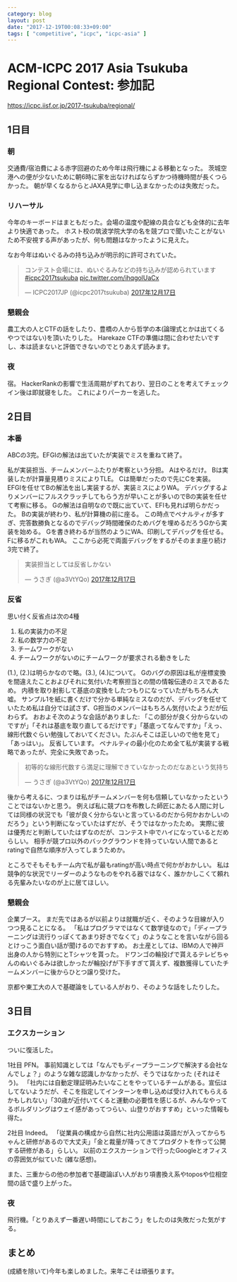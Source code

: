 ```yaml
---
category: blog
layout: post
date: "2017-12-19T00:08:33+09:00"
tags: [ "competitive", "icpc", "icpc-asia" ]
---
```


# ACM-ICPC 2017 Asia Tsukuba Regional Contest: 参加記

<https://icpc.iisf.or.jp/2017-tsukuba/regional/>

## 1日目

### 朝

交通費/宿泊費による赤字回避のため今年は飛行機による移動となった。
茨城空港への便が少ないために朝6時に家を出なければならずかつ待機時間が長くつらかった。
朝が早くなるからとJAXA見学に申し込まなかったのは失敗だった。

### リハーサル

今年のキーボードはまともだった。会場の温度や配線の具合なども全体的に去年より快適であった。
ホスト校の筑波学院大学の名を競プロで聞いたことがないため不安視する声があったが、何も問題はなかったように見えた。

なお今年はぬいぐるみの持ち込みが明示的に許可されていた。

<blockquote class="twitter-tweet" data-lang="ja"><p lang="ja" dir="ltr">コンテスト会場には、ぬいぐるみなどの持ち込みが認められています <a href="https://twitter.com/hashtag/icpc2017tsukuba?src=hash&amp;ref_src=twsrc%5Etfw">#icpc2017tsukuba</a> <a href="https://t.co/ihqgolUaCx">pic.twitter.com/ihqgolUaCx</a></p>&mdash; ICPC2017JP (@icpc2017tsukuba) <a href="https://twitter.com/icpc2017tsukuba/status/942235313702764544?ref_src=twsrc%5Etfw">2017年12月17日</a></blockquote>
<script async src="https://platform.twitter.com/widgets.js" charset="utf-8"></script>

### 懇親会

農工大の人とCTFの話をしたり、豊橋の人から哲学の本(論理式とかは出てくるやつではない)を頂いたりした。
Harekaze CTFの準備は間に合わせたいですし、本は読まないと評価できないのでとりあえず読みます。

### 夜

宿。
HackerRankの影響で生活周期がずれており、翌日のことを考えてチェックイン後は即就寝をした。
これによりパーカーを逃した。

## 2日目

### 本番

ABCの$3$完。EFGIの解法は出ていたが実装でミスを重ねて終了。

私が実装担当、チームメンバーふたりが考察という分担。
Aはやるだけ。
Bは実装したが計算量見積りミスによりTLE。
Cは簡単だったので先にCを実装。
EFGIを任せてBの解法を出し実装するが、実装ミスによりWA。
デバッグするよりメンバーにフルスクラッチしてもらう方が早いことが多いのでBの実装を任せて考察に移る。
Gの解法は自明なので既に出ていて、EFIも見れば明らかだった。
Bの実装が終わり、私が計算機の前に座る。
この時点でペナルティが多すぎ、完答数勝負となるのでデバッグ時間確保のためバグを埋めるだろうGから実装を始める。
Gを書き終わるが当然のようにWA、印刷してデバッグを任せる。
Fに移るがこれもWA。
ここから必死で両面デバッグをするがそのまま座り続け$3$完で終了。

<blockquote class="twitter-tweet" data-lang="ja"><p lang="ja" dir="ltr">実装担当としては反省しかない</p>&mdash; うさぎ (@a3VtYQo) <a href="https://twitter.com/a3VtYQo/status/942276322730024960?ref_src=twsrc%5Etfw">2017年12月17日</a></blockquote>
<script async src="https://platform.twitter.com/widgets.js" charset="utf-8"></script>

### 反省

思い付く反省点は次の$4$種

1.  私の実装力の不足
2.  私の数学力の不足
3.  チームワークがない
4.  チームワークがないのにチームワークが要求される動きをした

(1.), (2.)は明らかなので略。(3.), (4.)について。
Gのバグの原因は私が座標変換を間違えたことおよびそれに気付いた考察担当との間の情報伝達のミスであるため。
内積を取り射影して基底の変換をしたつもりになっていたがもちろん大嘘。
サンプル1を紙に書くだけで分かる単純なミスなのだが、デバッグを任せていたため私は自分では試さず、G担当のメンバーはもちろん気付いたようだが伝わらず。
おおよそ次のような会話がありました: 「この部分が良く分からないのですが」「それは基底を取り直してるだけです」「基底ってなんですか」「えっ、線形代数ぐらい勉強しておいてください。たぶんそこは正しいので他を見て」「あっはい」。
反省しています。
ペナルティの最小化のため全て私が実装する戦略であったが、完全に失敗であった。

<blockquote class="twitter-tweet" data-lang="ja"><p lang="ja" dir="ltr">初等的な線形代数すら満足に理解できていなかったのだなあという気持ち</p>&mdash; うさぎ (@a3VtYQo) <a href="https://twitter.com/a3VtYQo/status/942418772568051713?ref_src=twsrc%5Etfw">2017年12月17日</a></blockquote>
<script async src="https://platform.twitter.com/widgets.js" charset="utf-8"></script>

後から考えるに、つまりは私がチームメンバーを何も信頼していなかったということではないかと思う。
例えば私に競プロを布教した師匠にあたる人間に対しては同様の状況でも「彼が良く分からないと言っているのだから何かおかしいのだろう」という判断になっていたはずだが、そうではなかったため。
実際に彼は優秀だと判断していたはずなのだが、コンテスト中でハイになっているとだめらしい。
相手が競プロ以外のバックグラウンドを持っていない人間であるとratingで自然な順序が入ってしまうためか。

ところでそもそもチーム内で私が最もratingが高い時点で何かがおかしい。
私は競争的な状況でリーダーのようなものをやれる器ではなく、誰かかしこくて頼れる先輩みたいなのが上に居てほしい。

### 懇親会

企業ブース。
まだ先ではあるが以前よりは就職が近く、そのような目線が入りつつ見ることになる。
「私はプログラマではなくて数学徒なので」「ディープラーニングは流行りっぽくてあまり好きでなくて」のようなことを言いながら回るとけっこう面白い話が聞けるのでおすすめ。
お土産としては、IBMの人で神戸出身の人から特別にとTシャツを貰った。
ドワンゴの輪投げで貰えるテレビちゃんのぬいぐるみは欲しかったが輪投げが下手すぎて貰えず、複数獲得していたチームメンバーに後からひとつ譲り受けた。

京都や東工大の人で基礎論をしている人がおり、そのような話をしたりした。

## 3日目

### エクスカーション

ついに復活した。

$1$社目 PFN。
事前知識としては「なんでもディープラーニングで解決する会社なんでしょ？」のような雑な認識しかなかったが、そうではなかった (それはそう)。
「社内には自動定理証明みたいなことをやっているチームがある。宣伝はしてないようだが、そこを指定してインターンを申し込めば受け入れてもらえるかもしれない」「30歳が近付いてくると運動の必要性を感じるが、みんなやってるボルダリングはウェイ感があってつらい、山登りがおすすめ」といった情報も得た。

$2$社目 Indeed。
「従業員の構成から自然に社内公用語は英語だが入ってからちゃんと研修があるので大丈夫」「金と裁量が降ってきてプロダクトを作って公開する研修がある」らしい。
以前のエクスカーションで行ったGoogleとオフィスの雰囲気が似ていた (雑な感想)。

また、三重からの他の参加者で基礎論ぽい人がおり項書換え系やtoposや位相空間の話で盛り上がった。

### 夜

飛行機。「とりあえず一番遅い時間にしておこう」をしたのは失敗だった気がする。

## まとめ

(成績を除いて)今年も楽しめました。来年こそは頑張ります。

